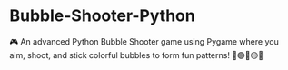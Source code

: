 # Bubble-Shooter-Python
🎮 An advanced Python Bubble Shooter game using Pygame where you aim, shoot, and stick colorful bubbles to form fun patterns! 🎯🟢🔴🟡💥
